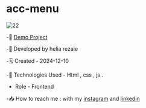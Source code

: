 # acc-menu

![22](https://github.com/user-attachments/assets/5b292451-a695-47f3-8fd1-cfb0609c7def)


-🔗 [Demo Project](https://helia-rz79.github.io/acc-menu/)

-🙍 Developed by helia rezaie

-🗓️ Created - 2024-12-10

-📱 Technologies Used - Html , css , js .

- Role - Frontend

-📥 How to reach me : with my [instagram](https://www.instagram.com/helia.web) and [linkedin](https://www.linkedin.com/in/helia-rezaie-web)
